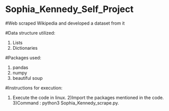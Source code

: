 # Sophia_Kennedy_Self_Project
#Web scraped Wikipedia and developed a dataset from it

#Data structure utilized:
1) Lists
2) Dictionaries

#Packages used:
1) pandas
2) numpy
3) beautiful soup


#Instructions for execution:
1) Execute the code in linux.
2)Import the packages mentioned in the code.
3)Command : python3 Sophia_Kennedy_scrape.py.



